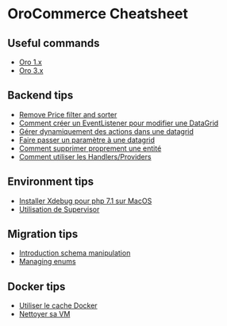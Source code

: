 OroCommerce Cheatsheet
======================

Useful commands
-------------------------

* [Oro 1.x](command/oro1.md)
* [Oro 3.x](command/oro3.md)

Backend tips
------------

* [Remove Price filter and sorter](backend/remove-price-filter.md)
* [Comment créer un EventListener pour modifier une DataGrid](backend/event-listener-datagrid.md)
* [Gérer dynamiquement des actions dans une datagrid](backend/dynamic-action-datagrid.md)
* [Faire passer un paramètre à une datagrid](backend/pass-param-to-datagrid.md)
* [Comment supprimer proprement une entité](backend/delete-entity.md)
* [Comment utiliser les Handlers/Providers](backend/handler-provider-update.md)

Environment tips
------------

* [Installer Xdebug pour php 7.1 sur MacOS](environment/installer-xdebug-php71.md)
* [Utilisation de Supervisor](supervisor/supervisor.md)


Migration tips
------------

* [Introduction schema manipulation](migrations/introduction.md)
* [Managing enums](migrations/enum.md)

Docker tips
------------

* [Utiliser le cache Docker](docker/use-cache.md)
* [Nettoyer sa VM](docker/clean-vm.md)

